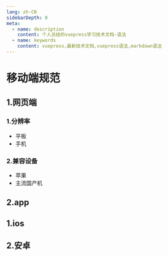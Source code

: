 ```yaml
---
lang: zh-CN
sidebarDepth: 0
meta:
  - name: description
    content: 个人总结的vuepress学习技术文档-语法
  - name: keywords
    content: vuepress,最新技术文档,vuepress语法,markdown语法
---
```


# 移动端规范

## 1.网页端

### 1.分辨率

- 平板
- 手机

### 2.兼容设备

- 苹果
- 主流国产机

## 2.app

## 1.ios

## 2.安卓

